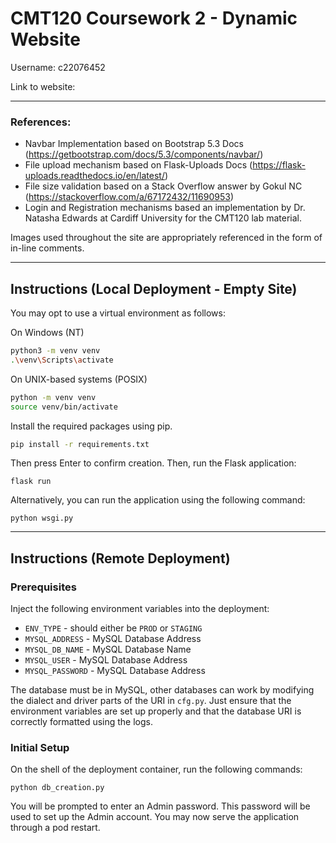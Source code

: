 # CMT120 Coursework 2 - Dynamic Website

Username: c22076452

Link to website:

---

### References:

- Navbar Implementation based on Bootstrap 5.3 Docs (https://getbootstrap.com/docs/5.3/components/navbar/)
- File upload mechanism based on Flask-Uploads Docs (https://flask-uploads.readthedocs.io/en/latest/)
- File size validation based on a Stack Overflow answer by Gokul NC (https://stackoverflow.com/a/67172432/11690953)
- Login and Registration mechanisms based an implementation by Dr. Natasha Edwards at Cardiff University for the CMT120 lab material.

Images used throughout the site are appropriately referenced in the form of in-line comments.

---

## Instructions (Local Deployment - Empty Site)

You may opt to use a virtual environment as follows:

On Windows (NT)

```bash
python3 -m venv venv
.\venv\Scripts\activate
```

On UNIX-based systems (POSIX)

```bash
python -m venv venv
source venv/bin/activate
```

Install the required packages using pip.

```bash
pip install -r requirements.txt
```

Then press Enter to confirm creation.
Then, run the Flask application:

```
flask run
```

Alternatively, you can run the application using the following command:

```
python wsgi.py
```

---

## Instructions (Remote Deployment)

### Prerequisites

Inject the following environment variables into the deployment:

- `ENV_TYPE` - should either be `PROD` or `STAGING`
- `MYSQL_ADDRESS` - MySQL Database Address
- `MYSQL_DB_NAME` - MySQL Database Name
- `MYSQL_USER` - MySQL Database Address
- `MYSQL_PASSWORD` - MySQL Database Address

The database must be in MySQL, other databases can work by modifying the dialect and driver parts of the URI in `cfg.py`. Just ensure that the environment variables are set up properly and that the database URI is correctly formatted using the logs.

### Initial Setup

On the shell of the deployment container, run the following commands:

```
python db_creation.py
```

You will be prompted to enter an Admin password. This password will be used to set up the Admin account. You may now serve the application through a pod restart.
